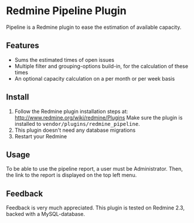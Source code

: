 # Redmine Pipeline Plugin

Pipeline is a Redmine plugin to ease the estimation of available capacity.

## Features

* Sums the estimated times of open issues
* Multiple filter and grouping-options build-in, for the calculation of these times
* An optional capacity calculation on a per month or per week basis

## Install

1. Follow the Redmine plugin installation steps at: http://www.redmine.org/wiki/redmine/Plugins 
Make sure the plugin is installed to <tt>vendor/plugins/redmine_pipeline</tt>.
2. This plugin doesn't need any database migrations
3. Restart your Redmine

## Usage

To be able to use the pipeline report, a user must be Administrator.
Then, the link to the report is displayed on the top left menu.

## Feedback

Feedback is very much appreciated.
This plugin is tested on Redmine 2.3, backed with a MySQL-database.
